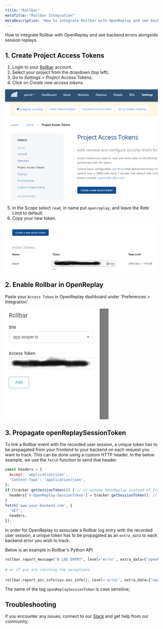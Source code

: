 ```yaml
---
title: "Rollbar"
metaTitle: "Rollbar Integration"
metaDescription: "How to integrate Rollbar with OpenReplay and see backend errors alongside session replays."
---
```


How to integrate Rollbar with OpenReplay and see backend errors alongside session replays.

## 1. Create Project Access Tokens

1. Login to your [Rollbar](https://rollbar.com) account.
2. Select your project from the dropdown (top left).
3. Go to *Settings > Project* Access Tokens.
4. Click on *Create new access tokens*.

![Rollbar Project Access Tokens](../static/rollbar-1.png#center)

5. In the Scope select `read`; in name put `openreplay`; and leave the *Rate Limit* to default.
6. Copy your new token.

![Rollbar Active Token](../static/rollbar-2.png#center)

## 2. Enable Rollbar in OpenReplay

Paste your `Access Token` in OpenReplay dashboard under 'Preferences > Integration'.

![Rollbar Integration in OpenReplay](../static/rollbar-3.png#center)


## 3. Propagate openReplaySessionToken

To link a Rollbar event with the recorded user session, a unique token has to be propagated from your frontend to your backend on each request you want to track. This can be done using a custom HTTP header. In the below example, we use the `fetch` function to send that header.

```javascript
const headers = {
  Accept: 'application/json',
  'Content-Type': 'application/json',
};
if (tracker.getSessionToken()) { // or window.OpenReplay instead of tracker if you're using the snippet
  headers['X-OpenReplay-SessionToken'] = tracker.getSessionToken(); // Inject openReplaySessionToken
}
fetch('www.your-backend.com', {
  'GET',
  headers,
});
```

In order for OpenReplay to associate a Rollbar log entry with the recorded user session, a unique token has to be propagated as an `extra_data` to each backend error you wish to track.

Below is an example in Rollbar's Python API.

```Python
rollbar.report_message("A LOG ENTRY", level='error', extra_data={"openReplaySessionToken": OPENREPLAY_SESSION_TOKEN})

# or if you are catching the exceptions

rollbar.report_exc_info(sys.exc_info(), level='error', extra_data={"openReplaySessionToken": str(OPENREPLAY_SESSION_TOKEN)})
```

The name of the tag `openReplaySessionToken` is case sensitive;

## Troubleshooting

If you encounter any issues, connect to our [Slack](https://slack.openreplay.com) and get help from our community.
